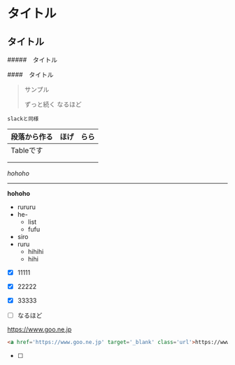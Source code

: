 # タイトル

## タイトル

#####　タイトル

####　タイトル



> サンプル
>
> ずっと続く
> なるほど

```
slackと同様

```



| 段落から作る | ほげ | らら |
| ------------ | ---- | ---- |
| Tableです    |      |      |
|              |      |      |
|              |      |      |

*hohoho*

***

**hohoho**

* rururu
* he-
  * list
  * fufu
* siro
* ruru
  * hihihi
  * hihi



- [x] 11111
- [x] 22222
- [x] 33333

- [ ] なるほど

https://www.goo.ne.jp

```HTML
<a href='https://www.goo.ne.jp' target='_blank' class='url'>https://www.goo.ne.jp</a>
```

- [ ] 